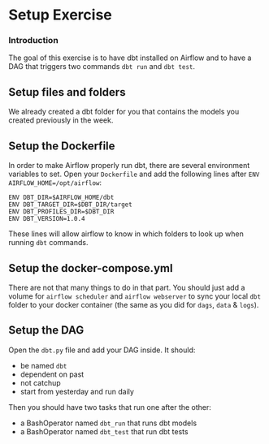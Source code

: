 # Setup Exercise


### Introduction

The goal of this exercise is to have dbt installed on Airflow and to have a DAG that triggers two commands `dbt run` and `dbt test`.

## Setup files and folders

We already created a dbt folder for you that contains the models you created previously in the week.

## Setup the Dockerfile

In order to make Airflow properly run dbt, there are several environment variables to set. Open your `Dockerfile` and add the following lines after `ENV AIRFLOW_HOME=/opt/airflow`:

```
ENV DBT_DIR=$AIRFLOW_HOME/dbt
ENV DBT_TARGET_DIR=$DBT_DIR/target
ENV DBT_PROFILES_DIR=$DBT_DIR
ENV DBT_VERSION=1.0.4
```

These lines will allow airflow to know in which folders to look up when running `dbt` commands.

## Setup the docker-compose.yml

There are not that many things to do in that part. You should just add a volume for `airflow scheduler` and `airflow webserver` to sync your local `dbt` folder to your docker container (the same as you did for `dags`, `data` & `logs`).

## Setup the DAG

Open the `dbt.py` file and add your DAG inside. It should:
- be named `dbt`
- dependent on past
- not catchup
- start from yesterday and run daily

Then you should have two tasks that run one after the other:
- a BashOperator named `dbt_run` that runs dbt models
- a BashOperator named `dbt_test` that run dbt tests
